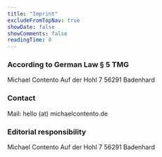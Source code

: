 ```yaml
---
title: "Imprint"
excludeFromTopNav: true
showDate: false
showComments: false
readingTime: 0
---
```


### According to German Law § 5 TMG

Michael Contento
Auf der Hohl 7
56291 Badenhard

### Contact

Mail: hello (at) michaelcontento.de

### Editorial responsibility

Michael Contento
Auf der Hohl 7
56291 Badenhard
